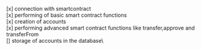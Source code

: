 [x] connection with smartcontract\
[x] performing of basic smart contract functions\
[x] creation of accounts\
[x] performing advanced smart contract functions like transfer,approve and transferFrom\
[] storage of accounts in the database\
